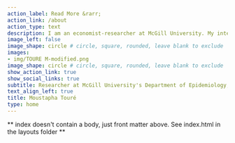 ```yaml
---
action_label: Read More &rarr;
action_link: /about
action_type: text
description: I am an economist-researcher at McGill University. My interest centers on microeconomics, health economics, data analysis, public health, and public policy, where I focus on using data-driven insights to address social challenges. 
image_left: false
image_shape: circle # circle, square, rounded, leave blank to exclude
images:
- img/TOURE M-modified.png
image_shape: circle # circle, square, rounded, leave blank to exclude
show_action_link: true
show_social_links: true
subtitle: Researcher at McGill University's Department of Epidemiology, Biostatistics and Occupational Health
text_align_left: true
title: Moustapha Touré
type: home
---
```


** index doesn't contain a body, just front matter above.
See index.html in the layouts folder **
